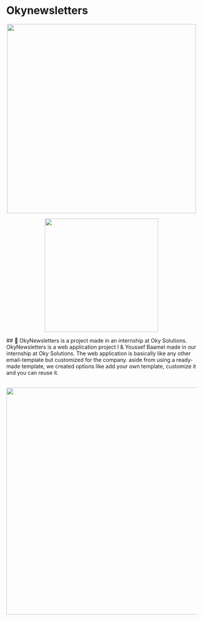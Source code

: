# Okynewsletters
<p align="center"><a href="https://laravel.com" target="_blank"><img src="https://raw.githubusercontent.com/laravel/art/master/logo-lockup/5%20SVG/2%20CMYK/1%20Full%20Color/laravel-logolockup-cmyk-red.svg" width="500"></a></p>
<p align="center"><a href="https://vuejs.org" target="_blank"><img src="https://dwglogo.com/wp-content/uploads/2017/09/Vue-logo-001.svg" width="300"></a></p>
## 📌 OkyNewsletters is a project made in an internship at Oky Solutions.
OkyNewsletters is a web application project I & Youssef Baamel made in our internship at Oky Solutions. The web application is basically like any other email-template but customized for the company. aside from using a ready-made template, we created options like add your own template, customize it and you can reuse it.
<br><br>
<p align="center"><img src="https://www.zupimages.net/up/21/25/k7us.png" width="600"></p>
